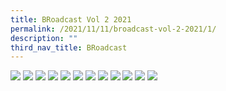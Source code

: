 ```yaml
---
title: BRoadcast Vol 2 2021
permalink: /2021/11/11/broadcast-vol-2-2021/1/
description: ""
third_nav_title: BRoadcast
---
```


<img src="/images/layout_Vol_2_2021_01.jpg">
<img src="/images/layout_Vol_2_2021_02.jpg">
<img src="/images/layout_Vol_2_2021_03.jpg">
<img src="/images/layout_Vol_2_2021_04.jpg">
<img src="/images/layout_Vol_2_2021_05.jpg">
<img src="/images/layout_Vol_2_2021_06.jpg">
<img src="/images/layout_Vol_2_2021_07.jpg">
<img src="/images/layout_Vol_2_2021_08.jpg">
<img src="/images/layout_Vol_2_2021_09.jpg">
<img src="/images/layout_Vol_2_2021_10.jpg">
<img src="/images/layout_Vol_2_2021_11.jpg">
<img src="/images/layout_Vol_2_2021_12.jpg">